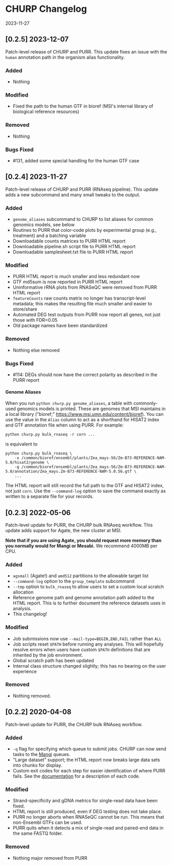 # CHURP Changelog
2023-11-27

## [0.2.5] 2023-12-07
Patch-level release of CHURP and PURR. This update fixes an issue with the
`human` annotation path in the organism alias functionality.

### Added
- Nothing

### Modified
- Fixed the path to the human GTF in bioref (MSI's internal library of
  biological reference resources)

### Removed
- Nothing

### Bugs Fixed
- #131, added some special handling for the human GTF case

## [0.2.4] 2023-11-27
Patch-level release of CHURP and PURR (RNAseq pipeline). This update adds a new
subcommand and many small tweaks to the output.

### Added
- `genome_aliases` subcommand to CHURP to list aliases for common genomics
  models, see below
- Routines to PURR that color-code plots by experimental group
  (e.g., treatment) and a batching variable
- Downloadable counts matrices to PURR HTML report
- Downloadable pipeline.sh script file to PURR HTML report
- Downloadable samplesheet.txt file to PURR HTML report

### Modified
- PURR HTML report is much smaller and less redundant now
- GTF md5sum is now reported in PURR HTML report
- Uninformative rRNA plots from RNASeQC were removed from PURR HTML report
- `featureCounts` raw counts matrix no longer has transcript-level metadata;
  this makes the resulting file much smaller and easier to store/share
- Automated DEG test outputs from PURR now report all genes, not just those
  with FDR<0.05
- Old package names have been standardized

### Removed
- Nothing else removed

### Bugs Fixed
- #114: DEGs should now have the correct polarity as described in the PURR
  report

#### Genome Aliases
When you run `python churp.py genome_aliases`, a table with commonly-used
genomics models is printed. These are genomes that MSI maintains in a local
library ("bioref;" https://www.msi.umn.edu/content/bioref). You can use the
value in the `Alias` column to act as a shorthand for HISAT2 index and GTF
annotation file when using PURR. For example:

```
python churp.py bulk_rnaseq -r corn ...
```

is equivalent to

```
python churp.py bulk_rnaseq \
    -x /common/bioref/ensembl/plants/Zea_mays-56/Zm-B73-REFERENCE-NAM-5.0/hisat2/genome \
    -g /common/bioref/ensembl/plants/Zea_mays-56/Zm-B73-REFERENCE-NAM-5.0/annotation/Zea_mays.Zm-B73-REFERENCE-NAM-5.0.56.gtf \
    ...
```

The HTML report will still record the full path to the GTF and HISAT2 index,
not just `corn`. Use the `--command-log` option to save the command exactly as
written to a separate file for your records.

## [0.2.3] 2022-05-06
Patch-level update for PURR, the CHURP bulk RNAseq workflow. This update adds
support for Agate, the new cluster at MSI.

**Note that if you are using Agate, you should request more memory than you
normally would for Mangi or Mesabi.** We recommend 4000MB per CPU.

### Added
- `agsmall` (Agate!) and `amd512` partitions to the allowable target list
- `--command-log` option to the `group_template` subcommand
- `--tmp` option to `bulk_rnaseq` to allow users to set a custom local scratch
  allocation
- Reference genome path and genome annotation path added to the HTML report.
  This is to further document the reference datasets uses in analysis.
- This changelog!

### Modified
- Job submissions now use `--mail-type=BEGIN,END,FAIL` rather than `ALL`
- Job scripts reset `$PATH` before running any analyses. This will hopefully
  resolve errors when users have custom `$PATH` definitions that are inherited
  by the job environment.
- Global scratch path has been updated
- Internal class structure changed slightly; this has no bearing on the user
  experience

### Removed
- Nothing removed.

## [0.2.2] 2020-04-08
Patch-level update for PURR, the CHURP bulk RNAseq workflow.

### Added
- `-q` flag for specifying which queue to submit jobs. CHURP can now send tasks
  to the [Mangi](https://www.msi.umn.edu/queues) queues.
- "Large dataset" support; the HTML report now breaks large data sets into
  chunks for display.
- Custom exit codes for each step for easier identification of where PURR
  fails. See the [documentation](https://github.umn.edu/MSI-RIS/CHURP/wiki/PURR-Manual-Page#exit-codes)
  for a description of each code.

### Modified
- Strand-specificity and gDNA metrics for single-read data have been fixed.
- HTML report is still produced, even if DEG testing does not take place.
- PURR no longer aborts when RNASeQC cannot be run. This means that non-Ensembl
  GTFs can be used.
- PURR quits when it detects a mix of single-read and paired-end data in the
  same FASTQ folder.

### Removed
- Nothing major removed from PURR
